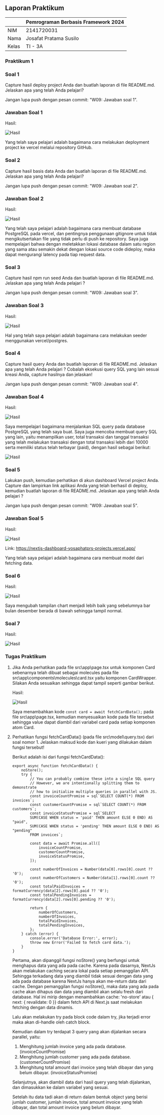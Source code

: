 ## Laporan Praktikum

|  | Pemrograman Berbasis Framework 2024 |
|--|--|
| NIM |  2141720031 |
| Nama |  Josafat Pratama Susilo |
| Kelas | TI - 3A |

### Praktikum 1

### Soal 1

Capture hasil deploy project Anda dan buatlah laporan di file README.md. Jelaskan apa yang telah Anda pelajari?

Jangan lupa push dengan pesan commit: "W09: Jawaban soal 1".

### Jawaban Soal 1

Hasil:

![Hasil](assets-report/1.png)

Yang telah saya pelajari adalah bagaimana cara melakukan deployment project ke vercel melalui repository GitHub. 

### Soal 2

Capture hasil basis data Anda dan buatlah laporan di file README.md. Jelaskan apa yang telah Anda pelajari?

Jangan lupa push dengan pesan commit: "W09: Jawaban soal 2".

### Jawaban Soal 2

Hasil:

![Hasil](assets-report/2.png)

Yang telah saya pelajari adalah bagaimana cara membuat database PostgreSQL pada vercel, dan pentingnya penggunaan gitignore untuk tidak mengikutsertakan file yang tidak perlu di push ke repository. Saya juga mempelajari bahwa dengan meletakkan lokasi database dalam satu region yang sama atau semakin dekat dengan lokasi source code dideploy, maka dapat mengurangi latency pada tiap request data.

### Soal 3

Capture hasil npm run seed Anda dan buatlah laporan di file README.md. Jelaskan apa yang telah Anda pelajari ?

Jangan lupa push dengan pesan commit: "W09: Jawaban soal 3".

### Jawaban Soal 3

Hasil:

![Hasil](assets-report/3.png)

Hal yang telah saya pelajari adalah bagaimana cara melakukan seeder menggunakan vercel/postgres.

### Soal 4

Capture hasil query Anda dan buatlah laporan di file README.md. Jelaskan apa yang telah Anda pelajari ? Cobalah eksekusi query SQL yang lain sesuai kreasi Anda, capture hasilnya dan jelaskan!

Jangan lupa push dengan pesan commit: "W09: Jawaban soal 4".

### Jawaban Soal 4

Hasil:

![Hasil](assets-report/4-1.png)

Saya mempelajari bagaimana menjalankan SQL query pada database PostgreSQL yang telah saya buat. Saya juga mencoba membuat query SQL yang lain, yaitu menampilkan user, total transaksi dan tanggal transaksi yang telah melakukan transaksi dengan total transaksi lebih dari 10000 serta memiliki status telah terbayar (paid), dengan hasil sebagai berikut:

![Hasil](assets-report/4-2.png)

### Soal 5

Lakukan push, kemudian perhatikan di akun dashboard Vercel project Anda. Capture dan lampirkan link aplikasi Anda yang telah berhasil di deploy, kemudian buatlah laporan di file README.md. Jelaskan apa yang telah Anda pelajari ?

Jangan lupa push dengan pesan commit: "W09: Jawaban soal 5".

### Jawaban Soal 5

Hasil:

![Hasil](assets-report/5.png)

Link: https://nextjs-dashboard-yosaphatprs-projects.vercel.app/ 

Yang telah saya pelajari adalah bagaimana cara membuat model dari fetching data.

### Soal 6

Hasil:

![Hasil](assets-report/6.png)

Saya mengubah tampilan chart menjadi lebih baik yang sebelumnya bar bulan desember berada di bawah sehingga tampil normal.

### Soal 7

Hasil:

![Hasil](assets-report/7.png)

### Tugas Praktikum

1. Jika Anda perhatikan pada file src\app\page.tsx untuk komponen Card sebenarnya telah dibuat sebagai molecules pada file src\app\components\molecules\card.tsx yaitu komponen CardWrapper. Silakan Anda sesuaikan sehingga dapat tampil seperti gambar berikut.

    Hasil: 

    ![Hasil](assets-report/t-1.png)

    Saya menambahkan kode 
    ```const card = await fetchCardData();``` pada file src\app\page.tsx, kemudian menyesuaikan kode pada file tersebut sehingga value dapat diambil dari variabel card pada setiap komponen atom Card.



2. Perhatikan fungsi fetchCardData() (pada file src\model\query.tsx) dari soal nomor 1. Jelaskan maksud kode dan kueri yang dilakukan dalam fungsi tersebut!

    Berikut adalah isi dari fungsi fetchCardData():

    ```tsx
    export async function fetchCardData() {
        noStore();
        try {
            // You can probably combine these into a single SQL query
            // However, we are intentionally splitting them to demonstrate
            // how to initialize multiple queries in parallel with JS.
            const invoiceCountPromise = sql`SELECT COUNT(*) FROM invoices`;
            const customerCountPromise = sql`SELECT COUNT(*) FROM customers`;
            const invoiceStatusPromise = sql`SELECT
            SUM(CASE WHEN status = 'paid' THEN amount ELSE 0 END) AS "paid",
            SUM(CASE WHEN status = 'pending' THEN amount ELSE 0 END) AS "pending"
            FROM invoices`;

            const data = await Promise.all([
                invoiceCountPromise,
                customerCountPromise,
                invoiceStatusPromise,
            ]);

            const numberOfInvoices = Number(data[0].rows[0].count ?? '0');
            const numberOfCustomers = Number(data[1].rows[0].count ?? '0');
            const totalPaidInvoices = formatCurrency(data[2].rows[0].paid ?? '0');
            const totalPendingInvoices = formatCurrency(data[2].rows[0].pending ?? '0');

            return {
                numberOfCustomers,
                numberOfInvoices,
                totalPaidInvoices,
                totalPendingInvoices,
            };
        } catch (error) {
            console.error('Database Error:', error);
            throw new Error('Failed to fetch card data.');
        }
    }
    ```

    Pertama, akan dipanggil fungsi noStore() yang berfungsi untuk menghapus data yang ada pada cache. Karena pada dasarnya, NextJs akan melakukan caching secara lokal pada setiap pemanggilan API. Sehingga terkadang data yang diambil tidak sesuai dengan data yang ada pada database karena NextJs hanya akan me-return data dari cache. Dengan pemanggilan fungsi noStore(), maka data yang ada pada cache akan dihapus dan data yang diambil akan selalu fresh dari database. Hal ini mirip dengan menambahkan cache: 'no-store' atau { next: { revalidate: 0 }} dalam fetch API di Next.js saat melakukan fetching dengan data dinamis.

    Lalu akan melakukan try pada block code dalam try, jika terjadi error maka akan di-handle oleh catch block.

    Kemudian dalam try terdapat 3 query yang akan dijalankan secara parallel, yaitu:
    1. Menghitung jumlah invoice yang ada pada database. (invoiceCountPromise)
    2. Menghitung jumlah customer yang ada pada database. (customerCountPromise)
    3. Menghitung total amount dari invoice yang telah dibayar dan yang belum dibayar. (invoiceStatusPromise)
    
    Selanjutnya, akan diambil data dari hasil query yang telah dijalankan, dan dimasukkan ke dalam variabel yang sesuai.

    Setelah itu data tadi akan di return dalam bentuk object yang berisi jumlah customer, jumlah invoice, total amount invoice yang telah dibayar, dan total amount invoice yang belum dibayar.